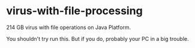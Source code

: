 # virus-with-file-processing
214 GB virus with file operations on Java Platform.

You shouldn't try run this. But if you do, probably your PC in a big trouble.
